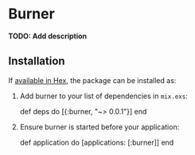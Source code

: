 # Burner

**TODO: Add description**

## Installation

If [available in Hex](https://hex.pm/docs/publish), the package can be installed as:

  1. Add burner to your list of dependencies in `mix.exs`:

        def deps do
          [{:burner, "~> 0.0.1"}]
        end

  2. Ensure burner is started before your application:

        def application do
          [applications: [:burner]]
        end

